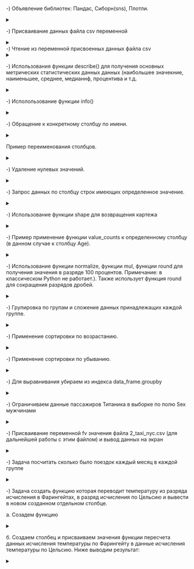 -) Объявление библиотек: Пандас, Сиборн(sns), Плотли. 

<details>
<summary></summary>

```javascript

import pandas as pd
import matplotlib.pyplot as plt
%matplotlib inline
import seaborn as sns

```
Строка: 
%matplotlib inline
использована для правильного расположения выводимым данных (полагаю - графиков)

</details>

-) Присваивание данных файла csv переменной
<details>

<summary></summary>

```javascript

data_frame = pd.read_csv('train (2).csv')

```

</details>
-) Чтение из переменной присвоенных данных файла csv

<details>
<summary></summary>

```javascript

data_frame

```

![data_frame.jpg](data_frame.jpg)

</details>

-) Использования функции describe() для получения основных метрических статистических данных данных (наибольшее значекние, наименьшее, среднее, медианнф, процентива и т.д.

<details>
<summary></summary>

```javascript

data_frame.describe()

```
![describe().jpg](describe().jpg)

Использование фнукции describe()

</details>

-) Исполользование функции info()

<details>

<summary></summary>

```javascript

data_frame.info()

```


![info().jpg](info().jpg)

non-null - обзначает отсутствие нулевых данных (часто null - это могут быть в том числе и битые данные)

</details>

-) Обращение к конкретному столбцу по имени.


<details>

<summary></summary>

```javascript

data_frame.Age

```

![data_frame.Age.jpg](data_frame.Age.jpg)

</details>

Пример переименования столбцов.


<details>

<summary></summary>

```javascript

data_frame.rename(columns ={'Age' : 'age', 'Pclass' : 'class' })


```
![frame.jpg](frame.jpg)

pandas воспинимает информацию в файле как набор словарей, и принимает соотвествующих сиснтаксис Pyton для словарей. Что бы изменения сохрарились, измененные данные необходимо пересохранить в переменную.

</details>


-) Удаление нулевых значений.


<details>

<summary></summary>

```javascript

data_frame.dropna()

```
![dropna().jpg](dropna().jpg)

</details>

-) Запрос данных по столбцу строк имеющих определенное значение.


<details>

<summary></summary>

```javascript

data_frame.query('Sex == "male"')

```
![query.jpg](query.jpg)
данные типа flout берутся в ковычки дополнительно

</details>


-) Использование функции shape для возвращения картежа 

<details>

<summary></summary>

```javascript

data_frame.query('Sex == "male"').shape[0]

```

![shape.jpg](shape.jpg)

</details>

-) Пример применение функции value_counts к определенному столбцу (в данном случае к столбцу Age). 

<details>

<summary></summary>

```javascript

data_frame.Age.value_counts

```

![value_counts.jpg](value_counts.jpg)

</details>

-) Использование функции normalize, функции mul, функции round для  получения значения в разряде 100 процентов. Примечание: в классическом Python не работает.). Также использует функция round для сокращения разрядов дробей.


<details>

<summary></summary>

```javascript

data_frame.Age.value_counts(normalize=True).mul(100).round(2)

```

![normalize_mul_round.jpg](normalize_mul_round.jpg)


</details>

-) Групировка по групам и сложение данных принадлежащих каждой группе.


<details>

<summary></summary>

```javascript

data_frame.groupby('Embarked').agg({'Fare': 'sum'})

```

![groupby_agg.jpg](groupby_agg.jpg)

 В данном случае группы классы мест пассажиров. Суммы это суммы денежных средств потраченных на билеты каждой группой.

</details>

-) Применение сортировки по возрастанию.


<details>

<summary></summary>

```javascript

data_frame.groupby('Embarked').agg({'Fare': 'sum'}).sort_values('Fare')

```

![sort_values.jpg](sort_values.jpg)

</details>

-) Применение сортировки по убыванию.

<details>

<summary></summary>

```javascript

data_frame.groupby('Embarked').agg({'Fare': 'sum'}).sort_values('Fare', ascending=False

```

![sort_values_ascending_False.jpg](sort_values_ascending_False.jpg)

В данном случае используется присваение False свойству ascending.

</details>

-) Для выравнивания убираем из индекса data_frame.groupby

<details>

<summary></summary>

```javascript

data_frame.groupby('Embarked', as_index=False).agg({'Fare': 'sum'}).sort_values('Fare', ascending=False)

```

![as_index_False.jpg](as_index_False.jpg)

Убираем из индекса путем присваивания значения: as_index=False

</details>

-) Ограничиваем данные пассажиров Титаника в выборке по полю Sex мужчинами

<details>
<summary></summary>

```javascript

data_frame.query('Sex == "male"').groupby('Embarked', as_index=False).agg({'Fare': 'sum'}).sort_values('Fare', ascending=False)

```

![query_Sex_male2.jpg](query_Sex_male2.jpg)

</details>

-) Присваивание переменной fv значения файла 2_taxi_nyc.csv (для дальнейшей работы с этим файлом) и вывод данных на экран 

<details>
<summary></summary>

```javascript

fv = pd.read_csv('2_taxi_nyc.csv')

fv

```

![2_taxi_nyc_csv.jpg](2_taxi_nyc_csv.jpg)

</details>

-) Задача посчитать сколько было поездок каждый месяц в каждой группе

<details>
<summary></summary>

```javascript

fv_t.groupby(['borough', 'pickup_month'], as_index=False).agg({'pickups':'sum'}).sort_values('pickups', ascending=False)

```

![groupby_agg_sort_values.jpg](groupby_agg_sort_values.jpg)

</details>

-) Задача создать функцию которая переводит температуру из разряда исчисления в Фарингейтах, в разряд исчисления по Цельсию и вывести в новом созданном отдельном столбце.

а. Созадем функцию

<details>
<summary></summary>

```javascript

def temper (f):
  temper_c = (f - 32)*5/9
  return temper_c 

```



</details>

б. Создаем столбец и присваиваем значения функции пересчета данных исчисления температуры по Фарингейту в данные исчисления температуры по Цельсию. Ниже выводим результат:


<details>
<summary></summary>

```javascript

fv ['temper_c'] = temper(fv.temp).round(2)

```

![temper_fv_temp.jpg](temper_fv_temp.jpg)

</details>






